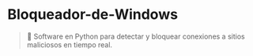 # Bloqueador-de-Windows
> 🐍 Software en Python para detectar y bloquear conexiones a sitios maliciosos en tiempo real.
